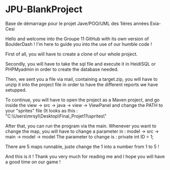 # JPU-BlankProject

Base de démarrage pour le projet Jave/POO/UML des 1ières années Exia-Cesi

Hello and welcome into the Groupe 11 GitHub with its own version of BoulderDash !
I'm here to guide you into the use of our humble code !

First of all, you will have to create a clone of our whole project.

Secondly, you will have to take the sql file and execute it in HeidiSQL or PHPMyadmin in order to create the database needed.

Then, we sent you a file via mail, containing a target.zip, you will have to unzip it into the project file in order to have the different reports we have setupped.

To continue, you will have to open the project as a Maven project, and go inside the view -> src -> java -> view -> ViewPanel and change the PATH to your "sprites" file (It looks as this : "C:\\Users\\mrsyl\\Desktop\\Final_Projet11\\sprites\\"

After that, you can run the program via the main. Whenever you want to change the map, you will have to change a parameter in : 
model -> src -> main -> model -> model 
The parameter to change is : private int ID = 1;
                           
There are 5 maps runnable, juste change the 1 into a number from 1 to 5 !


And this is it ! Thank you very much for reading me and I hope you will have a good time on our game !

